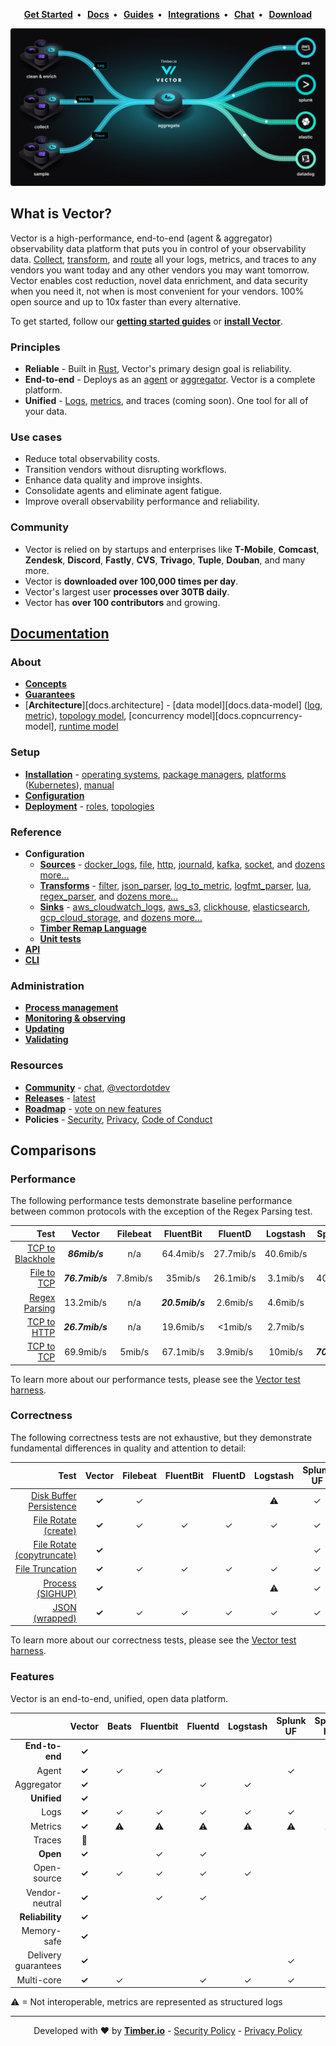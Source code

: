 <p align="center">
  <strong>
    <a href="https://vector.dev/guides/getting-started/">Get Started<a/>&nbsp;&nbsp;&bull;&nbsp;&nbsp;
    <a href="https://vector.dev/docs/">Docs<a/>&nbsp;&nbsp;&bull;&nbsp;&nbsp;
    <a href="https://vector.dev/guides/">Guides<a/>&nbsp;&nbsp;&bull;&nbsp;&nbsp;
    <a href="https://vector.dev/components/">Integrations<a/>&nbsp;&nbsp;&bull;&nbsp;&nbsp;
    <a href="https://chat.vector.dev">Chat<a/>&nbsp;&nbsp;&bull;&nbsp;&nbsp;
    <a href="https://vector.dev/releases/latest/download/">Download<a/>
  </strong>
</p>
<p align="center">
  <img src="docs/assets/images/diagram.svg" alt="Vector">
</p>

## What is Vector?

Vector is a high-performance, end-to-end (agent & aggregator) observability data
platform that puts you in control of your observability data.
[Collect][docs.sources], [transform][docs.transforms], and [route][docs.sinks]
all your logs, metrics, and traces to any vendors you want today and any other
vendors you may want tomorrow. Vector enables cost reduction, novel data
enrichment, and data security when you need it, not when is most convenient for
your vendors. 100% open source and up to 10x faster than every alternative.

To get started, follow our [**getting started guides**][urls.getting_started]
or [**install Vector**][docs.installation].

### Principles

* **Reliable** - Built in [Rust][urls.rust], Vector's primary design goal is reliability.
* **End-to-end** - Deploys as an [agent][docs.roles#agent] or [aggregator][docs.roles#aggregator]. Vector is a complete platform.
* **Unified** - [Logs][docs.data-model.log], [metrics][docs.data-model.metric], and traces (coming soon). One tool for all of your data.

### Use cases

* Reduce total observability costs.
* Transition vendors without disrupting workflows.
* Enhance data quality and improve insights.
* Consolidate agents and eliminate agent fatigue.
* Improve overall observability performance and reliability.

### Community

* Vector is relied on by startups and enterprises like **T-Mobile**,
  **Comcast**, **Zendesk**, **Discord**, **Fastly**, **CVS**, **Trivago**,
  **Tuple**, **Douban**, and many more.
* Vector is **downloaded over 100,000 times per day**.
* Vector's largest user **processes over 30TB daily**.
* Vector has **over 100 contributors** and growing.

## [Documentation](https://vector.dev/docs/)

### About

* [**Concepts**][docs.concepts]
* [**Guarantees**][docs.guarantees]
* [**Architecture**][docs.architecture] - [data model][docs.data-model] ([log][docs.data-model.log], [metric][docs.data-model.metric]), [topology model][docs.topology-model], [concurrency model][docs.copncurrency-model], [runtime model][docs.runtime-model]

### Setup

* [**Installation**][docs.installation] - [operating systems][docs.operating_systems], [package managers][docs.package_managers], [platforms][docs.platforms] ([Kubernetes][docs.kubernetes]), [manual][docs.manual]
* [**Configuration**][docs.setup.configuration]
* [**Deployment**][docs.deployment] - [roles][docs.roles], [topologies][docs.topologies]

### Reference

* **Configuration**
  * [**Sources**][docs.sources] - [docker_logs][docs.sources.docker_logs], [file][docs.sources.file], [http][docs.sources.http], [journald][docs.sources.journald], [kafka][docs.sources.kafka], [socket][docs.sources.socket], and [dozens more...][docs.sources]
  * [**Transforms**][docs.transforms] - [filter][docs.transforms.filter], [json_parser][docs.transforms.json_parser], [log_to_metric][docs.transforms.log_to_metric], [logfmt_parser][docs.transforms.logfmt_parser], [lua][docs.transforms.lua], [regex_parser][docs.transforms.regex_parser], and [dozens more...][docs.transforms]
  * [**Sinks**][docs.sinks] - [aws_cloudwatch_logs][docs.sinks.aws_cloudwatch_logs], [aws_s3][docs.sinks.aws_s3], [clickhouse][docs.sinks.clickhouse], [elasticsearch][docs.sinks.elasticsearch], [gcp_cloud_storage][docs.sinks.gcp_cloud_storage], and [dozens more...][docs.sinks]
  * [**Timber Remap Language**][docs.remap]
  * [**Unit tests**][docs.unit-tests]
* [**API**][docs.api]
* [**CLI**][docs.cli]

### Administration

* [**Process management**][docs.process-management]
* [**Monitoring & observing**][docs.monitoring]
* [**Updating**][docs.updating]
* [**Validating**][docs.validating]

### Resources

* [**Community**][urls.vector_community] - [chat][urls.vector_chat], [@vectordotdev][urls.vector_twitter]
* [**Releases**][urls.vector_releases] - [latest][urls.latest]
* [**Roadmap**][urls.vector_roadmap] - [vote on new features][urls.vote_feature]
* **Policies** - [Security][urls.vector_security_policy], [Privacy][urls.vector_privacy_policy], [Code of Conduct][urls.vector_code_of_conduct]

## Comparisons

### Performance

The following performance tests demonstrate baseline performance between
common protocols with the exception of the Regex Parsing test.

|                                                                                                               Test |     Vector      | Filebeat |    FluentBit    |  FluentD  | Logstash  |    SplunkUF     | SplunkHF |
|-------------------------------------------------------------------------------------------------------------------:|:---------------:|:--------:|:---------------:|:---------:|:---------:|:---------------:|:--------:|
| [TCP to Blackhole](https://github.com/timberio/vector-test-harness/tree/master/cases/tcp_to_blackhole_performance) |  _**86mib/s**_  |   n/a    |    64.4mib/s    | 27.7mib/s | 40.6mib/s |       n/a       |   n/a    |
|           [File to TCP](https://github.com/timberio/vector-test-harness/tree/master/cases/file_to_tcp_performance) | _**76.7mib/s**_ | 7.8mib/s |     35mib/s     | 26.1mib/s | 3.1mib/s  |    40.1mib/s    | 39mib/s  |
|       [Regex Parsing](https://github.com/timberio/vector-test-harness/tree/master/cases/regex_parsing_performance) |    13.2mib/s    |   n/a    | _**20.5mib/s**_ | 2.6mib/s  | 4.6mib/s  |       n/a       | 7.8mib/s |
|           [TCP to HTTP](https://github.com/timberio/vector-test-harness/tree/master/cases/tcp_to_http_performance) | _**26.7mib/s**_ |   n/a    |    19.6mib/s    |  <1mib/s  | 2.7mib/s  |       n/a       |   n/a    |
|             [TCP to TCP](https://github.com/timberio/vector-test-harness/tree/master/cases/tcp_to_tcp_performance) |    69.9mib/s    |  5mib/s  |    67.1mib/s    | 3.9mib/s  |  10mib/s  | _**70.4mib/s**_ | 7.6mib/s |

To learn more about our performance tests, please see the [Vector test harness][urls.vector_test_harness].

### Correctness

The following correctness tests are not exhaustive, but they demonstrate
fundamental differences in quality and attention to detail:

|                                                                                                                             Test | Vector | Filebeat | FluentBit | FluentD | Logstash | Splunk UF | Splunk HF |
|---------------------------------------------------------------------------------------------------------------------------------:|:------:|:--------:|:---------:|:-------:|:--------:|:---------:|:---------:|
| [Disk Buffer Persistence](https://github.com/timberio/vector-test-harness/tree/master/cases/disk_buffer_persistence_correctness) | **✓**  |    ✓     |           |         |    ⚠     |     ✓     |     ✓     |
|         [File Rotate (create)](https://github.com/timberio/vector-test-harness/tree/master/cases/file_rotate_create_correctness) | **✓**  |    ✓     |     ✓     |    ✓    |    ✓     |     ✓     |     ✓     |
| [File Rotate (copytruncate)](https://github.com/timberio/vector-test-harness/tree/master/cases/file_rotate_truncate_correctness) | **✓**  |          |           |         |          |     ✓     |     ✓     |
|                   [File Truncation](https://github.com/timberio/vector-test-harness/tree/master/cases/file_truncate_correctness) | **✓**  |    ✓     |     ✓     |    ✓    |    ✓     |     ✓     |     ✓     |
|                         [Process (SIGHUP)](https://github.com/timberio/vector-test-harness/tree/master/cases/sighup_correctness) | **✓**  |          |           |         |    ⚠     |     ✓     |     ✓     |
|                     [JSON (wrapped)](https://github.com/timberio/vector-test-harness/tree/master/cases/wrapped_json_correctness) | **✓**  |    ✓     |     ✓     |    ✓    |    ✓     |     ✓     |     ✓     |

To learn more about our correctness tests, please see the [Vector test harness][urls.vector_test_harness].

### Features

Vector is an end-to-end, unified, open data platform.

|                     | **Vector** | Beats | Fluentbit | Fluentd | Logstash | Splunk UF | Splunk HF |
|--------------------:|:----------:|:-----:|:---------:|:-------:|:--------:|:---------:|:---------:|
|      **End-to-end** |   **✓**    |       |           |         |          |           |           |
|               Agent |   **✓**    |   ✓   |     ✓     |         |          |     ✓     |           |
|          Aggregator |   **✓**    |       |           |    ✓    |    ✓     |           |     ✓     |
|         **Unified** |   **✓**    |       |           |         |          |           |           |
|                Logs |   **✓**    |   ✓   |     ✓     |    ✓    |    ✓     |     ✓     |     ✓     |
|             Metrics |   **✓**    |   ⚠   |     ⚠     |    ⚠    |    ⚠     |     ⚠     |     ⚠     |
|              Traces |     🚧      |       |           |         |          |           |           |
|            **Open** |   **✓**    |       |     ✓     |    ✓    |          |           |           |
|         Open-source |   **✓**    |   ✓   |     ✓     |    ✓    |    ✓     |           |           |
|      Vendor-neutral |   **✓**    |       |     ✓     |    ✓    |          |           |           |
|     **Reliability** |   **✓**    |       |           |         |          |           |           |
|         Memory-safe |   **✓**    |       |           |         |          |           |           |
| Delivery guarantees |   **✓**    |       |           |         |          |     ✓     |     ✓     |
|          Multi-core |   **✓**    |   ✓   |           |    ✓    |    ✓     |     ✓     |     ✓     |


⚠ = Not interoperable, metrics are represented as structured logs

---

<p align="center">
  Developed with ❤️ by <strong><a href="https://timber.io">Timber.io</a></strong> - <a href="https://github.com/timberio/vector/security/policy">Security Policy</a> - <a href="https://github.com/timberio/vector/blob/master/PRIVACY.md">Privacy Policy</a>
</p>

[docs.administration.process-management]: https://vector.dev/docs/administration/process-management/
[docs.administration.validating]: https://vector.dev/docs/administration/validating/
[docs.api]: https://vector.dev/docs/reference/api/
[docs.cli]: https://vector.dev/docs/reference/cli/
[docs.concepts]: https://vector.dev/docs/about/concepts/
[docs.concurrency-model]: https://vector.dev/docs/about/under-the-hood/architecture/concurrency-model/
[docs.setup.configuration]: https://vector.dev/docs/setup/configuration/
[docs.data-model.log#timestamps]: https://vector.dev/docs/about/under-the-hood/architecture/data-model/log/#timestamps
[docs.data-model.log#types]: https://vector.dev/docs/about/under-the-hood/architecture/data-model/log/#types
[docs.data-model.log]: https://vector.dev/docs/about/under-the-hood/architecture/data-model/log/
[docs.data-model.metric#aggregated_histogram]: https://vector.dev/docs/about/under-the-hood/architecture/data-model/metric/#aggregated_histogram
[docs.data-model.metric#aggregated_summary]: https://vector.dev/docs/about/under-the-hood/architecture/data-model/metric/#aggregated_summary
[docs.data-model.metric]: https://vector.dev/docs/about/under-the-hood/architecture/data-model/metric/
[docs.data_model]: https://vector.dev/docs/about/under-the-hood/architecture/data-model/
[docs.deployment]: https://vector.dev/docs/setup/deployment/
[docs.global-options#log_schema]: https://vector.dev/docs/reference/global-options/#log_schema
[docs.guarantees]: https://vector.dev/docs/about/guarantees/
[docs.installation]: https://vector.dev/docs/setup/installation/
[docs.kubernetes]: https://vector.dev/docs/setup/installation/platforms/kubernetes/
[docs.manual]: https://vector.dev/docs/setup/installation/manual/
[docs.monitoring]: https://vector.dev/docs/administration/monitoring/
[docs.operating_systems]: https://vector.dev/docs/setup/installation/operating-systems/
[docs.package_managers]: https://vector.dev/docs/setup/installation/package-managers/
[docs.platforms]: https://vector.dev/docs/setup/installation/platforms/
[docs.process-management#reloading]: https://vector.dev/docs/administration/process-management/#reloading
[docs.process-management#starting]: https://vector.dev/docs/administration/process-management/#starting
[docs.process-management]: https://vector.dev/docs/administration/process-management/
[docs.reference.templating]: https://vector.dev/docs/reference/templating/
[docs.remap]: https://vector.dev/docs/reference/remap/
[docs.roles#agent]: https://vector.dev/docs/setup/deployment/roles/#agent
[docs.roles#aggregator]: https://vector.dev/docs/setup/deployment/roles/#aggregator
[docs.roles#sidecar]: https://vector.dev/docs/setup/deployment/roles/#sidecar
[docs.roles]: https://vector.dev/docs/setup/deployment/roles/
[docs.runtime-model]: https://vector.dev/docs/about/under-the-hood/architecture/runtime-model/
[docs.sinks.aws_cloudwatch_logs]: https://vector.dev/docs/reference/sinks/aws_cloudwatch_logs/
[docs.sinks.aws_s3#partitioning]: https://vector.dev/docs/reference/sinks/aws_s3/#partitioning
[docs.sinks.aws_s3]: https://vector.dev/docs/reference/sinks/aws_s3/
[docs.sinks.clickhouse]: https://vector.dev/docs/reference/sinks/clickhouse/
[docs.sinks.elasticsearch]: https://vector.dev/docs/reference/sinks/elasticsearch/
[docs.sinks.gcp_cloud_storage]: https://vector.dev/docs/reference/sinks/gcp_cloud_storage/
[docs.sinks.gcp_pubsub]: https://vector.dev/docs/reference/sinks/gcp_pubsub/
[docs.sinks]: https://vector.dev/docs/reference/sinks/
[docs.sources.docker_logs]: https://vector.dev/docs/reference/sources/docker_logs/
[docs.sources.file#multiline]: https://vector.dev/docs/reference/sources/file/#multiline
[docs.sources.file]: https://vector.dev/docs/reference/sources/file/
[docs.sources.http]: https://vector.dev/docs/reference/sources/http/
[docs.sources.journald]: https://vector.dev/docs/reference/sources/journald/
[docs.sources.kafka]: https://vector.dev/docs/reference/sources/kafka/
[docs.sources.socket]: https://vector.dev/docs/reference/sources/socket/
[docs.sources]: https://vector.dev/docs/reference/sources/
[docs.topologies]: https://vector.dev/docs/setup/deployment/topologies/
[docs.topology-model]: https://vector.dev/docs/about/under-the-hood/architecture/topology-model/
[docs.transforms.filter]: https://vector.dev/docs/reference/transforms/filter/
[docs.transforms.grok_parser]: https://vector.dev/docs/reference/transforms/grok_parser/
[docs.transforms.json_parser]: https://vector.dev/docs/reference/transforms/json_parser/
[docs.transforms.log_to_metric]: https://vector.dev/docs/reference/transforms/log_to_metric/
[docs.transforms.logfmt_parser]: https://vector.dev/docs/reference/transforms/logfmt_parser/
[docs.transforms.lua]: https://vector.dev/docs/reference/transforms/lua/
[docs.transforms.regex_parser#types]: https://vector.dev/docs/reference/transforms/regex_parser/#types
[docs.transforms.regex_parser]: https://vector.dev/docs/reference/transforms/regex_parser/
[docs.transforms.swimlanes]: https://vector.dev/docs/reference/transforms/swimlanes/
[docs.transforms]: https://vector.dev/docs/reference/transforms/
[docs.unit-tests]: https://vector.dev/docs/reference/tests/
[docs.updating]: https://vector.dev/docs/administration/updating/
[docs.validating]: https://vector.dev/docs/administration/validating/
[docs.what-is-vector]: https://vector.dev/docs/about/what-is-vector/
[guides.advanced.unit-testing]: https://vector.dev/guides/advanced/unit-testing/
[pages.releases]: https://vector.dev/releases/
[urls.getting_started]: https://vector.dev/guides/getting-started/
[urls.issue_1802]: https://github.com/timberio/vector/issues/1802
[urls.latest]: https://vector.dev/releases/latest/
[urls.pr_721]: https://github.com/timberio/vector/pull/721
[urls.rust]: https://www.rust-lang.org/
[urls.rust_memory_safety]: https://hacks.mozilla.org/2019/01/fearless-security-memory-safety/
[urls.vector_chat]: https://chat.vector.dev
[urls.vector_code_of_conduct]: https://github.com/timberio/vector/blob/master/CODE_OF_CONDUCT.md
[urls.vector_community]: https://vector.dev/community/
[urls.vector_download]: https://vector.dev/releases/latest/download/
[urls.vector_enriching_transforms]: https://vector.dev/components/?functions%5B%5D=enrich
[urls.vector_highlights]: https://vector.dev/highlights/
[urls.vector_parsing_transforms]: https://vector.dev/components/?functions%5B%5D=parse
[urls.vector_performance]: https://vector.dev/#performance
[urls.vector_privacy_policy]: https://github.com/timberio/vector/blob/master/PRIVACY.md
[urls.vector_releases]: https://vector.dev/releases/latest/
[urls.vector_repo]: https://github.com/timberio/vector
[urls.vector_roadmap]: https://github.com/timberio/vector/milestones?direction=asc&sort=due_date&state=open
[urls.vector_security_policy]: https://github.com/timberio/vector/security/policy
[urls.vector_test_harness]: https://github.com/timberio/vector-test-harness/
[urls.vector_twitter]: https://twitter.com/vectordotdev
[urls.vote_feature]: https://github.com/timberio/vector/issues?q=is%3Aissue+is%3Aopen+sort%3Areactions-%2B1-desc
